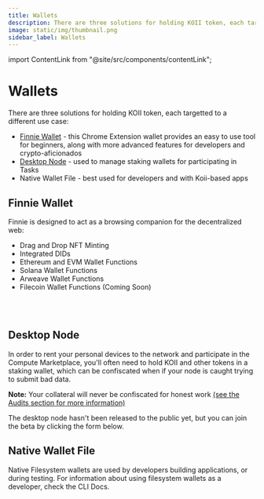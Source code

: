 ```yaml
---
title: Wallets
description: There are three solutions for holding KOII token, each targetted to a different use case.
image: static/img/thumbnail.png
sidebar_label: Wallets
---
```


import ContentLink from "@site/src/components/contentLink";

# Wallets

There are three solutions for holding KOII token, each targetted to a different use case:

- [Finnie Wallet](https://chrome.google.com/webstore/detail/finnie/cjmkndjhnagcfbpiemnkdpomccnjblmj) - this Chrome Extension wallet provides an easy to use tool for beginners, along with more advanced features for developers and crypto-aficionados
- [Desktop Node](https://share.hsforms.com/1kLtk8rfURZ-HY2xnKRTfCgc20dg) - used to manage staking wallets for participating in Tasks
- Native Wallet File - best used for developers and with Koii-based apps

## Finnie Wallet

Finnie is designed to act as a browsing companion for the decentralized web:

- Drag and Drop NFT Minting
- Integrated DIDs
- Ethereum and EVM Wallet Functions
- Solana Wallet Functions
- Arweave Wallet Functions
- Filecoin Wallet Functions (Coming Soon)

<ContentLink title="Finnie" link="https://chrome.google.com/webstore/detail/finnie/cjmkndjhnagcfbpiemnkdpomccnjblmj" iconType="copy"/>

<br />
<br />

<ContentLink title="Finnie for Devs" link="/develop/finnie-for-devs/welcome-to-finnie" iconType="copy"/>

## Desktop Node&#x20;

In order to rent your personal devices to the network and participate in the Compute Marketplace, you'll often need to hold KOII and other tokens in a staking wallet, which can be confiscated when if your node is caught trying to submit bad data.&#x20;

**Note:** Your collateral will never be confiscated for honest work [(see the Audits section for more information)](/develop/microservices-and-tasks/what-are-tasks/what-are-audits)

The desktop node hasn't been released to the public yet, but you can join the beta by clicking the form below.

<ContentLink title="Run a Task Node" link="/develop/microservices-and-tasks/run-a-task-node" iconType="copy"/>

## Native Wallet File

Native Filesystem wallets are used by developers building applications, or during testing. For information about using filesystem wallets as a developer, check the CLI Docs.

<ContentLink title="Using the Koii CLI" link="/develop/koii-software-toolkit-sdk/using-the-cli" iconType="copy"/>
